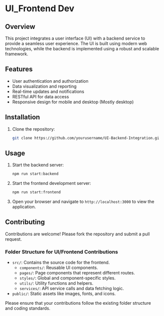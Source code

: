 # UI_Frontend Dev

## Overview
This project integrates a user interface (UI) with a backend service to provide a seamless user experience. The UI is built using modern web technologies, while the backend is implemented using a robust and scalable framework.

## Features
- User authentication and authorization
- Data visualization and reporting
- Real-time updates and notifications
- RESTful API for data access
- Responsive design for mobile and desktop (Mostly desktop)

## Installation
1. Clone the repository:
    ```sh
    git clone https://github.com/yourusername/UI-Backend-Integration.git
    ```

## Usage
1. Start the backend server:
    ```sh
    npm run start:backend
    ```
2. Start the frontend development server:
    ```sh
    npm run start:frontend
    ```
3. Open your browser and navigate to `http://localhost:3000` to view the application.

## Contributing
Contributions are welcome! Please fork the repository and submit a pull request.

### Folder Structure for UI/Frontend Contributions
- `src/`: Contains the source code for the frontend.
  - `components/`: Reusable UI components.
  - `pages/`: Page components that represent different routes.
  - `styles/`: Global and component-specific styles.
  - `utils/`: Utility functions and helpers.
  - `services/`: API service calls and data fetching logic.
- `public/`: Static assets like images, fonts, and icons.

Please ensure that your contributions follow the existing folder structure and coding standards.